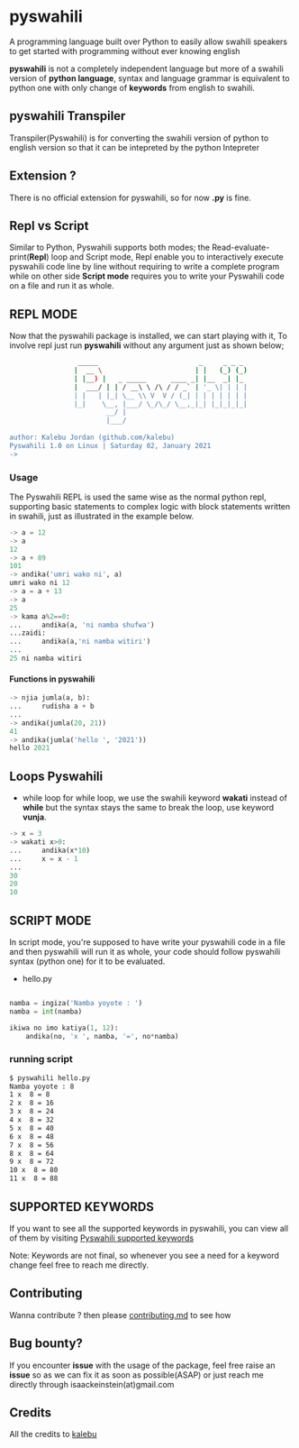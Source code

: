 # pyswahili

A programming language built over Python to easily allow swahili speakers to get started with programming without ever knowing english


**pyswahili** is not a completely independent language but more of a swahili version of **python language**, syntax and language grammar is equivalent to python one with only change of **keywords** from english to swahili.


## pyswahili Transpiler

Transpiler(Pyswahili) is for converting the swahili version of python to english version so that it can be intepreted by the python Intepreter

## Extension ?

There is no official extension for pyswahili, so for now **.py** is fine.

## Repl vs Script

Similar to Python, Pyswahili supports both modes; the Read-evaluate-print(**Repl**) loop and Script mode, Repl enable you to interactively execute pyswahili code line by line without requiring to write a complete program while on other side **Script mode** requires you to write your Pyswahili code on a file and run it as whole.

## REPL MODE

Now that the pyswahili package is installed, we can start playing with it, To involve repl just run **pyswahili** without any argument just as shown below;

```bash
                 _____                         _     _ _ _ 
                |  __ \                       | |   (_) (_)
                | |__) |   _ _____      ____ _| |__  _| |_ 
                |  ___/ | | / __\ \ /\ / / _` | '_ \| | | |
                | |   | |_| \__ \\ V  V / (_| | | | | | | |
                |_|    \__, |___/ \_/\_/ \__,_|_| |_|_|_|_|
                        __/ |                              
                        |___/                               
            
author: Kalebu Jordan (github.com/kalebu)
Pyswahili 1.0 on Linux | Saturday 02, January 2021
-> 
```

### Usage

The Pyswahili REPL is used the same wise as the normal python repl, supporting basic statements to complex logic with block statements written in swahili, just as illustrated in the example below.

```python
-> a = 12
-> a
12
-> a + 89
101
-> andika('umri wako ni', a)
umri wako ni 12
-> a = a + 13
-> a
25
-> kama a%2==0:
...     andika(a, 'ni namba shufwa')
...zaidi:
...     andika(a,'ni namba witiri')
...
25 ni namba witiri
```


#### Functions in pyswahili

```python
-> njia jumla(a, b):
...     rudisha a + b 
...
-> andika(jumla(20, 21))
41
-> andika(jumla('hello ', '2021'))
hello 2021
```

## Loops Pyswahili

- while loop 
for while loop, we use the swahili keyword **wakati** instead of **while** but the syntax stays the same to break the loop, use keyword **vunja**.

```python
-> x = 3   
-> wakati x>0:
...     andika(x*10)
...     x = x - 1
...
30
20
10
```

## SCRIPT MODE

In script mode, you're supposed to have write your pyswahili code in a file and then pyswahili will run it as whole, your code should follow pyswahili syntax (python one) for it to be evaluated.

- hello.py

```python 

namba = ingiza('Namba yoyote : ')
namba = int(namba)

ikiwa no imo katiya(1, 12):
    andika(no, 'x ', namba, '=', no*namba)
```

### running script

```bash
$ pyswahili hello.py 
Namba yoyote : 8 
1 x  8 = 8
2 x  8 = 16
3 x  8 = 24
4 x  8 = 32
5 x  8 = 40
6 x  8 = 48
7 x  8 = 56
8 x  8 = 64
9 x  8 = 72
10 x  8 = 80
11 x  8 = 88
```

## SUPPORTED KEYWORDS 

If you want to see all the supported keywords in pyswahili, you can view all of them by visiting 
[Pyswahili supported keywords](https://github.com/Kalebu/pyswahili/blob/main/pyswahili/Swahili/sw_to_en.py)

Note: Keywords are not final, so whenever you see a need for a keyword change feel free to reach me directly.

## Contributing

Wanna contribute ? then please [contributing.md](https://github.com/Kalebu/pyswahili/blob/main/CONTRIBUTING.md) to see how

## Bug bounty?

If you encounter **issue** with the usage of the package, feel free raise an **issue** so as 
we can fix it as soon as possible(ASAP) or just reach me directly through isaackeinstein(at)gmail.com

## Credits

All the credits to [kalebu](https://github.com/Kalebu)